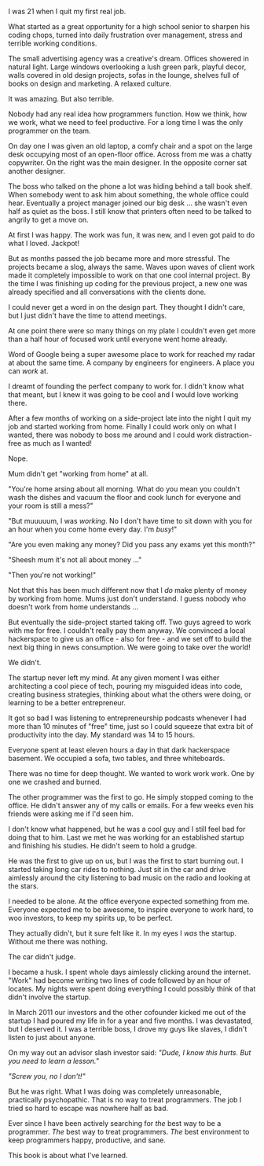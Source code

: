 I was 21 when I quit my first real job.

What started as a great opportunity for a high school senior to sharpen his coding chops, turned into daily frustration over management, stress and terrible working conditions.

The small advertising agency was a creative's dream. Offices showered in natural light. Large windows overlooking a lush green park, playful decor, walls covered in old design projects, sofas in the lounge, shelves full of books on design and marketing. A relaxed culture.

It was amazing. But also terrible.

Nobody had any real idea how programmers function. How we think, how we work, what we need to feel productive. For a long time I was the only programmer on the team.

On day one I was given an old laptop, a comfy chair and a spot on the large desk occupying most of an open-floor office. Across from me was a chatty copywriter. On the right was the main designer. In the opposite corner sat another designer.

The boss who talked on the phone a lot was hiding behind a tall book shelf. When somebody went to ask him about something, the whole office could hear. Eventually a project manager joined our big desk … she wasn't even half as quiet as the boss. I still know that printers often need to be talked to angrily to get a move on.

At first I was happy. The work was fun, it was new, and I even got paid to do what I loved. Jackpot!

But as months passed the job became more and more stressful. The projects became a slog, always the same. Waves upon waves of client work made it completely impossible to work on that one cool internal project. By the time I was finishing up coding for the previous project, a new one was already specified and all conversations with the clients done.

I could never get a word in on the design part. They thought I didn't care, but I just didn't have the time to attend meetings.

At one point there were so many things on my plate I couldn't even get more than a half hour of focused work until everyone went home already.

Word of Google being a super awesome place to work for reached my radar at about the same time. A company by engineers for engineers. A place you can _work_ at.

I dreamt of founding the perfect company to work for. I didn't know what that meant, but I knew it was going to be cool and I would love working there.

After a few months of working on a side-project late into the night I quit my job and started working from home. Finally I could work only on what I wanted, there was nobody to boss me around and I could work distraction-free as much as I wanted!

Nope.

Mum didn't get "working from home" at all.

"You're home arsing about all morning. What do you mean you couldn't wash the dishes and vacuum the floor and cook lunch for everyone and your room is still a mess?"

"But muuuuum, I was *working*. No I don't have time to sit down with you for an hour when you come home every day. I'm *busy*!"

"Are you even making any money? Did you pass any exams yet this month?"

"Sheesh mum it's not all about money …"

"Then you're not working!"

Not that this has been much different now that I *do* make plenty of money by working from home. Mums just don't understand. I guess nobody who doesn't work from home understands …

But eventually the side-project started taking off. Two guys agreed to work with me for free. I couldn't really pay them anyway. We convinced a local hackerspace to give us an office - also for free - and we set off to build the next big thing in news consumption. We were going to take over the world!

We didn't.

The startup never left my mind. At any given moment I was either architecting a cool piece of tech, pouring my misguided ideas into code, creating business strategies, thinking about what the others were doing, or learning to be a better entrepreneur.

It got so bad I was listening to entrepreneurship podcasts whenever I had more than 10 minutes of "free" time, just so I could squeeze that extra bit of productivity into the day. My standard was 14 to 15 hours. 

Everyone spent at least eleven hours a day in that dark hackerspace basement. We occupied a sofa, two tables, and three whiteboards. 

There was no time for deep thought. We wanted to work work work. One by one we crashed and burned.

The other programmer was the first to go. He simply stopped coming to the office. He didn't answer any of my calls or emails. For a few weeks even his friends were asking me if I'd seen him.

I don't know what happened, but he was a cool guy and I still feel bad for doing that to him. Last we met he was working for an established startup and finishing his studies. He didn't seem to hold a grudge.

He was the first to give up on us, but I was the first to start burning out. I started taking long car rides to nothing. Just sit in the car and drive aimlessly around the city listening to bad music on the radio and looking at the stars.

I needed to be alone. At the office everyone expected something from me. Everyone expected me to be awesome, to inspire everyone to work hard, to woo investors, to keep my spirits up, to be perfect.

They actually didn't, but it sure felt like it. In my eyes I _was_ the startup. Without me there was nothing.

The car didn't judge.

I became a husk. I spent whole days aimlessly clicking around the internet. "Work" had become writing two lines of code followed by an hour of locates. My nights were spent doing everything I could possibly think of that didn't involve the startup.

In March 2011 our investors and the other cofounder kicked me out of the startup I had poured my life in for a year and five months. I was devastated, but I deserved it. I was a terrible boss, I drove my guys like slaves, I didn't listen to just about anyone.

On my way out an advisor slash investor said: _"Dude, I know this hurts. But you need to learn a lesson."_

_"Screw you, no I don't!"_

But he was right. What I was doing was completely unreasonable, practically psychopathic. That is no way to treat programmers. The job I tried so hard to escape was nowhere half as bad.

Ever since I have been actively searching for _the_ best way to be a  programmer. _The_ best way to treat programmers. _The_ best environment to keep programmers happy, productive, and sane.

This book is about what I've learned.